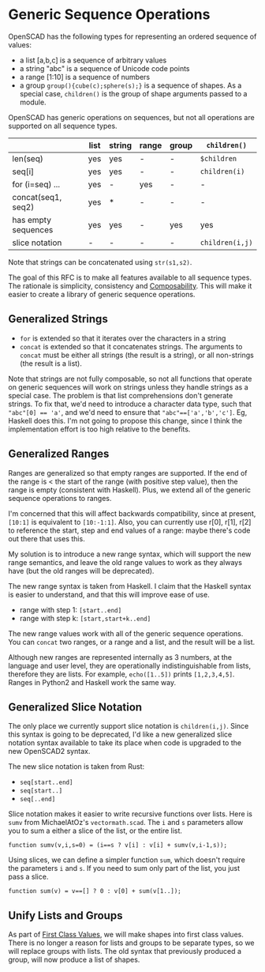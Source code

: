 # Generic Sequence Operations

OpenSCAD has the following types for representing an ordered sequence of values:
* a list [a,b,c] is a sequence of arbitrary values
* a string "abc" is a sequence of Unicode code points
* a range [1:10] is a sequence of numbers
* a group `group(){cube(c);sphere(s);}` is a sequence of shapes.
  As a special case, `children()` is the group of shape arguments passed to a module.

OpenSCAD has generic operations on sequences,
but not all operations are supported on all sequence types.

|                   |list |string|range|group|`children()`
|-------------------|-----|------|-----|-----|----------
|len(seq)           | yes | yes  | -   | -   |`$children`
|seq[i]             | yes | yes  | -   | -   |`children(i)`
|for (i=seq) ...    | yes | -    | yes | -   |-
|concat(seq1, seq2) | yes | *    | -   | -   |-
|has empty sequences| yes | yes  | -   | yes |yes
|slice notation     | -   | -    | -   | -   |`children(i,j)`

Note that strings can be concatenated using `str(s1,s2)`.

The goal of this RFC is to make all features available to all sequence types.
The rationale is simplicity, consistency and [Composability](Composable_Building_Blocks.md).
This will make it easier to create a library of generic sequence operations.

## Generalized Strings
* `for` is extended so that it iterates over the characters in a string
* `concat` is extended so that it concatenates strings.
  The arguments to `concat` must be either all strings (the result is a string),
  or all non-strings (the result is a list).

Note that strings are not fully composable, so not all functions that operate on generic sequences
will work on strings unless they handle strings as a special case. The problem is that
list comprehensions don't generate strings. To fix that, we'd need to introduce
a character data type, such that `"abc"[0] == 'a'`,
and we'd need to ensure that `"abc"==['a','b','c']`.
Eg, Haskell does this. I'm not going to propose this change,
since I think the implementation effort is too high relative to the benefits.

## Generalized Ranges
Ranges are generalized so that empty ranges are supported.
If the end of the range is < the start of the range (with positive step value),
then the range is empty (consistent with Haskell).
Plus, we extend all of the generic sequence operations to ranges.

I'm concerned that this will affect backwards compatibility,
since at present, `[10:1]` is equivalent to `[10:-1:1]`.
Also, you can currently use r[0], r[1], r[2] to reference the start, step and end values of a range:
maybe there's code out there that uses this.

My solution is to introduce a new range syntax, which will
support the new range semantics, and leave the old range values
to work as they always have (but the old ranges will be deprecated).

The new range syntax is taken from Haskell.
I claim that the Haskell syntax is easier to understand,
and that this will improve ease of use.
* range with step 1: `[start..end]`
* range with step k: `[start,start+k..end]`

The new range values work with all of the generic sequence operations.
You can `concat` two ranges, or a range and a list,
and the result will be a list.

Although new ranges are represented internally as 3 numbers,
at the language and user level, they
are operationally indistinguishable from lists, therefore they are lists.
For example, `echo([1..5])` prints `[1,2,3,4,5]`.
Ranges in Python2 and Haskell work the same way.

## Generalized Slice Notation
The only place we currently support slice notation is `children(i,j)`.
Since this syntax is going to be deprecated,
I'd like a new generalized slice notation syntax available to take its place
when code is upgraded to the new OpenSCAD2 syntax.

The new slice notation is taken from Rust:
* `seq[start..end]`
* `seq[start..]`
* `seq[..end]`

Slice notation makes it easier to write recursive functions over lists.
Here is `sumv` from MichaelAtOz's `vectormath.scad`.
The `i` and `s` parameters allow you to sum a either a slice of the list, or the entire list.

```
function sumv(v,i,s=0) = (i==s ? v[i] : v[i] + sumv(v,i-1,s));
```

Using slices, we can define a simpler function `sum`, which doesn't require the parameters `i` and `s`.
If you need to sum only part of the list, you just pass a slice.

```
function sum(v) = v==[] ? 0 : v[0] + sum(v[1..]);
```

## Unify Lists and Groups
As part of [First Class Values](First_Class_Values.md),
we will make shapes into first class values.
There is no longer a reason for lists and groups to be separate types,
so we will replace groups with lists.
The old syntax that previously produced a group,
will now produce a list of shapes.
